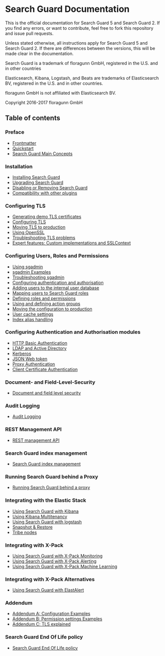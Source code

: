 <!---
Copryight 2016-2017 floragunn GmbH
-->

# Search Guard Documentation

This is the official documentation for Search Guard 5 and Search Guard 2. If you find any errors, or want to contribute, feel free to fork this repository and issue pull requests.

Unless stated otherwise, all instructions apply for  Search Guard 5 and Search Guard 2. If there are differences between the versions, this will be made clear in the documentation.

Search Guard is a trademark of floragunn GmbH, registered in the U.S. and in other countries

Elasticsearch, Kibana, Logstash, and Beats are trademarks of Elasticsearch BV, registered in the U.S. and in other countries.

floragunn GmbH is not affiliated with Elasticsearch BV.

Copyright 2016-2017 floragunn GmbH

## Table of contents

### Preface

* [Frontmatter](frontmatter.md)
* [Quickstart](quickstart.md)
* [Search Guard Main Concepts](overview.md)

### Installation

* [Installing Search Guard](installation.md)
* [Upgrading Search Guard](upgrading.md)
* [Disabling or Removing Search Guard](removing.md)
* [Compatibility with other plugins](compatibility.md)

### Configuring TLS

* [Generating demo TLS certificates](tls_generate_demo_certificates.md)
* [Configuring TLS](tls_configuration.md)
* [Moving TLS to production](tls_certificates_production.md)
* [Using OpenSSL](tls_openssl.md)
* [Troubleshooting TLS problems](tls_troubleshooting.md)
* [Expert features: Custom implementations and SSLContext](tls_expert.md)

### Configuring Users, Roles and Permissions

* [Using sgadmin](sgadmin.md)
* [sgadmin Examples](sgadmin_examples.md)
* [Troubleshooting sgadmin](sgadmin_troubleshooting.md)
* [Configuring authentication and authorisation](configuration_auth.md)
* [Adding users to the internal user database](configuration_internalusers.md)
* [Mapping users to Search Guard roles](configuration_roles_mapping.md)
* [Defining roles and permissions](configuration_roles_permissions.md)
* [Using and defining action groups](configuration_action_groups.md)
* [Moving the configuration to production](configuration_production.md)
* [User cache settings](configuration_cache.md)
* [Index alias handling](configuration_alias.md)

### Configuring Authentication and Authorisation modules

* [HTTP Basic Authentication](httpbasic.md)
* [LDAP and Active Directory](ldap.md)
* [Kerberos](kerberos.md)
* [JSON Web token](jwt.md)
* [Proxy Authentication](proxy_auth.md)
* [Client Certificate Authentication](proxy_auth.md)

### Document- and Field-Level-Security
* [Document and field level security](dlsfls.md)

### Audit Logging
* [Audit Logging](auditlogging.md)

### REST Management API
* [REST management API](managementapi.md)

### Search Guard index management
* [Search Guard index management](sgindex.md)

### Running Search Guard behind a Proxy
* [Running Search Guard behind a proxy](proxies.md)

### Integrating with the Elastic Stack
* [Using Search Guard with Kibana](kibana.md)
* [Using Kibana Multitenancy](multitenancy.md)
* [Using Search Guard with logstash](logstash.md)
* [Snapshot & Restore](snapshots.md)
* [Tribe nodes](tribenodes.md)

### Integrating with X-Pack
* [Using Search Guard with X-Pack Monitoring](x_pack_monitoring.md)
* [Using Search Guard with X-Pack Alerting](x_pack_alerting.md)
* [Using Search Guard with X-Pack Machine Learning](x_pack_machine_learning.md)

### Integrating with X-Pack Alternatives
* [Using Search Guard with ElastAlert](elastalert.md)

### Addendum
* [Addendum A: Configuration Examples](addendum_a_configuration_examples.md)
* [Addendum B: Permission settings Examples](addendum_b_permission_settings_examples.md)
* [Addendum C: TLS explained](addendum_c_tls_primer.md)

### Search Guard End Of Life policy
* [Search Guard End Of Life policy](eol.md)